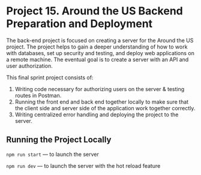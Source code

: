 # Project 15. Around the US Backend Preparation and Deployment
The back-end project is focused on creating a server for the Around the US project. The project helps to gain a deeper understanding of how to work with databases, set up security and testing, and deploy web applications on a remote machine. The eventual goal is to create a server with an API and user authorization.

This final sprint project consists of:
1. Writing code necessary for authorizing users on the server & testing routes in Postman.
2. Running the front end and back end together locally to make sure that the client side and server side of the application work together correctly. 
3. Writing centralized error handling and deploying the project to the server.

## Running the Project Locally
`npm run start` — to launch the server 

`npm run dev` — to launch the server with the hot reload feature
